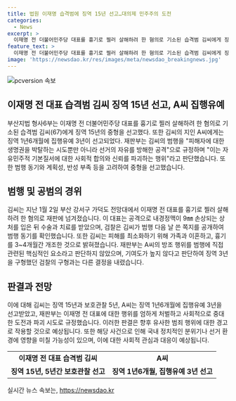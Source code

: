 ```yaml
---
title: 법원 이재명 습격범에 징역 15년 선고…대의제 민주주의 도전
categories:
  - News
excerpt: >
  이재명 전 더불어민주당 대표를 흉기로 찔러 살해하려 한 혐의로 기소된 습격범 김씨에게 징역 15년의 중형이 선고됐다. 부산지법 형사6부는 공직선거법 위반 혐의로 기소된 김씨에게 징역 15년을 선고하고, 지인 A씨에겐 징역 1년6개월에 집행유예 3년이 선고됐다. 재판부는 범행을 통해 공개된 선거의 자유를 방해한 것으로, 국민의 자유로운 의사에 의해 결정돼야 할 선거 제도와 대의제 민주주의에 대한 중대한 도전으로 평가했다.검찰은 피해자 개인에 대한 생명권을 박탈하려는 시도에 그치지 않고 공적으로는 국회의원 선거를 앞두고 후보자에게 극단적인 공격을 함으로써 선거의 자유를 방해한 것이라며 자유민주적 기본질서에 대한 사회적 합의와 신뢰를 심대하게 파괴하는 행위로 평가했다.
feature_text: >
  이재명 전 더불어민주당 대표를 흉기로 찔러 살해하려 한 혐의로 기소된 습격범 김씨에게 징역 15년의 중형이 선고됐다. 부산지법 형사6부는 공직선거법 위반 혐의로 기소된 김씨에게 징역 15년을 선고하고, 지인 A씨에겐 징역 1년6개월에 집행유예 3년이 선고됐다. 재판부는 범행을 통해 공개된 선거의 자유를 방해한 것으로, 국민의 자유로운 의사에 의해 결정돼야 할 선거 제도와 대의제 민주주의에 대한 중대한 도전으로 평가했다.검찰은 피해자 개인에 대한 생명권을 박탈하려는 시도에 그치지 않고 공적으로는 국회의원 선거를 앞두고 후보자에게 극단적인 공격을 함으로써 선거의 자유를 방해한 것이라며 자유민주적 기본질서에 대한 사회적 합의와 신뢰를 심대하게 파괴하는 행위로 평가했다.
image: 'https://newsdao.kr/res/images/meta/newsdao_breakingnews.jpg'
---
```


<p><img src="https://newsdao.kr/res/images/meta/newsdao_breakingnews.jpg" alt="pcversion 속보" /></p>

<h2 data-ke-size="size26">이재명 전 대표 습격범 김씨 징역 15년 선고, A씨 집행유예</h2>

<p data-ke-size="size16">부산지법 형사6부는 이재명 전 더불어민주당 대표를 흉기로 찔러 살해하려 한 혐의로 기소된 습격범 김씨(67)에게 징역 15년의 중형을 선고했다. 또한 김씨의 지인 A씨에게는 징역 1년6개월에 집행유예 3년이 선고되었다. 재판부는 김씨의 범행을 "피해자에 대한 생명권을 박탈하는 시도뿐만 아니라 선거의 자유를 방해한 공격"으로 규정하며 "이는 자유민주적 기본질서에 대한 사회적 합의와 신뢰를 파괴하는 행위"라고 판단했습니다. 또한 범행 동기와 계획성, 반성 부족 등을 고려하여 중형을 선고했습니다.</p>

<h2 data-ke-size="size26">범행 및 공범의 경위</h2>

<p data-ke-size="size16">김씨는 지난 1월 2일 부산 강서구 가덕도 전망대에서 이재명 전 대표를 흉기로 찔러 살해하려 한 혐의로 재판에 넘겨졌습니다. 이 대표는 공격으로 내경정맥이 9㎜ 손상되는 상처를 입은 뒤 수술과 치료를 받았으며, 검찰은 김씨가 범행 다음 날 쓴 쪽지를 공개하여 범행 동기를 확인했습니다. 또한 김씨는 피해를 최소화하기 위해 가족과 이혼하고, 흉기를 3~4개월간 개조한 것으로 밝혀졌습니다. 재판부는 A씨의 방조 행위를 범행에 직접 관련된 핵심적인 요소라고 판단하지 않았으며, 기여도가 높지 않다고 판단하여 징역 3년을 구형했던 검찰의 구형과는 다른 결정을 내렸습니다.</p>

<h2 data-ke-size="size26">판결과 전망</h2>

<p data-ke-size="size16">이에 대해 김씨는 징역 15년과 보호관찰 5년, A씨는 징역 1년6개월에 집행유예 3년을 선고받았고, 재판부는 이재명 전 대표에 대한 행위를 엄하게 처벌하고 사회적으로 중대한 도전과 파괴 시도로 규정했습니다. 이러한 판결은 향후 유사한 범죄 행위에 대한 경고로 작용할 것으로 예상됩니다. 또한 해당 사건으로 인해 국내 정치적인 분위기나 선거 환경에 영향을 미칠 가능성이 있으며, 이에 대한 사회적 관심과 대응이 예상됩니다.</p>

<table>
    <tbody>
        <tr>
            <td style="text-align: center; height: 17px;"><b>이재명 전 대표 습격범 김씨</b></td>
            <td style="text-align: center; height: 17px;"><b>A씨</b></td>
        </tr>
        <tr>
            <td style="text-align: center; height: 17px;"><b>징역 15년, 5년간 보호관찰 선고</b></td>
            <td style="text-align: center; height: 17px;"><b>징역 1년6개월, 집행유예 3년 선고</b></td>
        </tr>
    </tbody>
</table>
실시간 뉴스 속보는, <a href="https://newsdao.kr" rel="dofollow">https://newsdao.kr</a>



